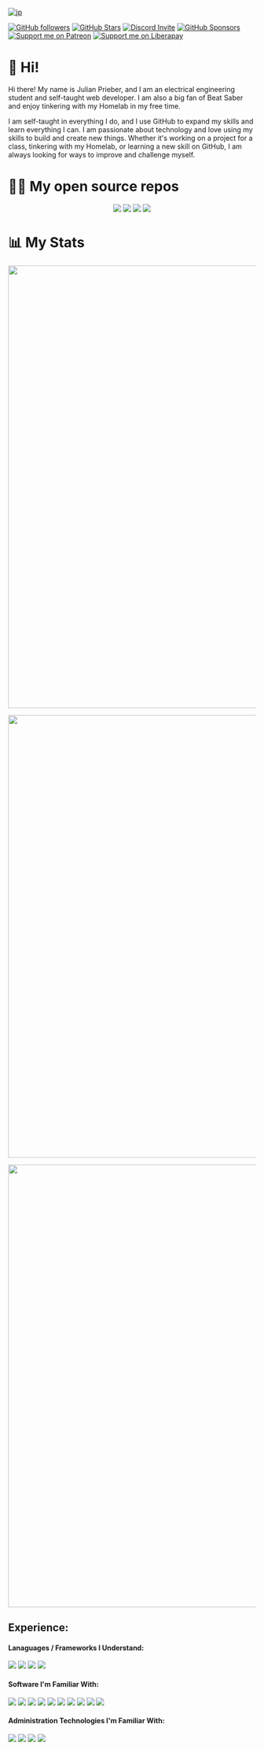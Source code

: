 [![jp](https://user-images.githubusercontent.com/60265788/206552184-713618bf-7dda-4107-a527-226d78834e40.png)](#)

[![GitHub followers](https://img.llc.ovh/github/followers/julianprieber?logo=GitHub&style=for-the-badge)](https://github.com/JulianPrieber)
[![GitHub Stars](https://img.llc.ovh/github/stars/julianprieber?logo=github&style=for-the-badge)](https://github.com/JulianPrieber/littlelink-custom/stargazers)
[![Discord Invite](https://img.llc.ovh/discord/955765706111193118?color=4A55CC&label=Discord&logo=discord&style=for-the-badge)](https://discord.littlelink-custom.com/)
[![GitHub Sponsors](https://img.llc.ovh/github/sponsors/julianprieber?color=BF4B8A&logo=githubsponsors&style=for-the-badge)](https://github.com/sponsors/JulianPrieber)
[![Support me on Patreon](https://img.llc.ovh/endpoint.svg?url=https%3A%2F%2Fshieldsio-patreon.vercel.app%2Fapi%3Fusername%3Djulianprieber%26type%3Dpatrons&style=for-the-badge)](https://patreon.com/JulianPrieber)
[![Support me on Liberapay](https://img.llc.ovh/liberapay/patrons/LittleLink-Custom?logo=liberapay&label=LiberaPay&style=for-the-badge)](https://liberapay.com/LittleLink-Custom)

# 👋 Hi!

Hi there! My name is Julian Prieber, and I am an electrical engineering student and self-taught web developer. I am also a big fan of Beat Saber and enjoy tinkering with my Homelab in my free time.

I am self-taught in everything I do, and I use GitHub to expand my skills and learn everything I can. I am passionate about technology and love using my skills to build and create new things. Whether it's working on a project for a class, tinkering with my Homelab, or learning a new skill on GitHub, I am always looking for ways to improve and challenge myself.

# 🧑‍💻 My open source repos

<p align="center">
<a href="https://github.com/JulianPrieber/littlelink-custom"><img src="https://github-readme-stats.vercel.app/api/pin/?username=julianprieber&repo=littlelink-custom&theme=radical"></a>
<a href="https://github.com/JulianPrieber/llc-docker"><img src="https://github-readme-stats.vercel.app/api/pin/?username=julianprieber&repo=llc-docker&theme=radical"></a>
<a href="https://github.com/JulianPrieber/llc-themes"><img src="https://github-readme-stats.vercel.app/api/pin/?username=julianprieber&repo=llc-themes&theme=radical"></a>
<a href="https://github.com/JulianPrieber/llc-default"><img src="https://github-readme-stats.vercel.app/api/pin/?username=julianprieber&repo=llc-default&theme=radical"></a>
</p>

# 📊 My Stats

<p align="center">
  <a href="#"><img width="900" src="https://github-readme-stats.vercel.app/api?username=julianprieber&show_icons=true&count_private=true&theme=radical&hide=stars"></a>
</p>

<p align="center">
  <a href="#"><img width="900" src="https://github-readme-streak-stats.herokuapp.com/?user=julianprieber&theme=dark&count_private=true&theme=radical"></a>
</p>

<p align="center">
  <a href="#"><img width="900" src="https://github-readme-stats.vercel.app/api/top-langs/?username=julianprieber&layout=compact&theme=radical"></a>
</p>

## Experience:
#### Lanaguages / Frameworks I Understand:
<img src="https://img.llc.ovh/badge/php%20-%23316192.svg?&style=for-the-badge&logo=php"/>  <img src="https://img.llc.ovh/badge/laravel%20-%2343853D.svg?&style=for-the-badge&logo=node.js&logoColor=white"/> <img src="https://img.llc.ovh/badge/Powershell%20-%235391FE.svg?&style=for-the-badge&logo=powershell&logoColor=white"/> <img src="https://img.llc.ovh/badge/bash%20-%234EAA25.svg?&style=for-the-badge&logo=gnu-bash&logoColor=white"/>

#### Software I'm Familiar With:
<img src="https://img.llc.ovh/badge/apache%20-%23D42029.svg?&style=for-the-badge&logo=apache&logoColor=white"/> <img src="https://img.llc.ovh/badge/nginx%20-%23009639.svg?&style=for-the-badge&logo=nginx&logoColor=white"/> <img src="https://img.llc.ovh/badge/mysql-%2300f.svg?&style=for-the-badge&logo=mysql&logoColor=white"/> <img src ="https://img.llc.ovh/badge/mariadb-%23316192.svg?&style=for-the-badge&logo=postgresql&logoColor=white"/> <img src="https://img.llc.ovh/badge/docker%20-%230db7ed.svg?&style=for-the-badge&logo=docker&logoColor=white"/> <img src="https://img.llc.ovh/badge/adobe%20photoshop%20-%2331A8FF.svg?&style=for-the-badge&logo=adobe%20photoshop&logoColor=white"/> <img src="https://img.llc.ovh/badge/Windows 7/8/10%20-%230078D6.svg?&style=for-the-badge&logo=Windows&logoColor=white"/> <img src="https://img.llc.ovh/badge/Debian%20-%23A81D33.svg?&style=for-the-badge&logo=Debian&logoColor=white"/> <img src="https://img.llc.ovh/badge/Ubuntu%20-%23E95420.svg?&style=for-the-badge&logo=Ubuntu&logoColor=white"/> <img src="https://img.llc.ovh/badge/Microsoft 365%20-%230078D6.svg?&style=for-the-badge&logo=microsoft-office&logoColor=white"/>

#### Administration Technologies I'm Familiar With:
<img src="https://img.llc.ovh/badge/vmware%20-%23607078.svg?&style=for-the-badge&logo=vmware&logoColor=white"/> <img src="https://img.llc.ovh/badge/Proxmox--PVE%20-%23E95420.svg?&style=for-the-badge&logo=proxmox&logoColor=white"/> <img src="https://img.llc.ovh/badge/Windows Server 2012--2022%20-%230078D6.svg?&style=for-the-badge&logo=Windows&logoColor=white"/>  <img src="https://img.llc.ovh/badge/Ubuntu Server 16.04--22.04%20-%23E95420.svg?&style=for-the-badge&logo=Ubuntu&logoColor=white"/> 
